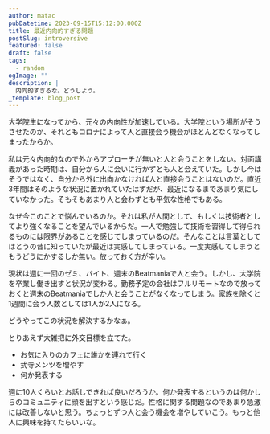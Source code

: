 ```yaml
---
author: matac
pubDatetime: 2023-09-15T15:12:00.000Z
title: 最近内向的すぎる問題
postSlug: introversive
featured: false
draft: false
tags:
  - random
ogImage: ""
description: |
  内向的すぎるな。どうしよう。
_template: blog_post
---
```


大学院生になってから、元々の内向性が加速している。大学院という場所がそうさせたのか、それともコロナによって人と直接会う機会がほとんどなくなってしまったからか。

私は元々内向的なので外からアプローチが無いと人と会うことをしない。対面講義があった時期は、自分から人に会いに行かずとも人と会えていた。しかし今はそうではなく、自分から外に出向かなければ人と直接会うことはないのだ。直近3年間はそのような状況に置かれていたはずだが、最近になるまであまり気にしていなかった。そもそもあまり人と会わずとも平気な性格でもある。

なぜ今このことで悩んでいるのか。それは私が人間として、もしくは技術者としてより強くなることを望んでいるからだ。一人で勉強して技術を習得して得られるものには限界があることを感じてしまっているのだ。そんなことは言葉としてはとうの昔に知っていたが最近は実感してしまっている。一度実感してしまうともうどうにかするしか無い。放っておく方が辛い。

現状は週に一回のゼミ、バイト、週末のBeatmaniaで人と会う。しかし、大学院を卒業し働き出すと状況が変わる。勤務予定の会社はフルリモートなので放っておくと週末のBeatmaniaでしか人と会うことがなくなってしまう。家族を除くと1週間に会う人数としては1人か2人になる。

どうやってこの状況を解決するかなぁ。

とりあえず大雑把に外交目標を立てた。

- お気に入りのカフェに誰かを連れて行く
- 弐寺メンツを増やす
- 何か発表する

週に10人くらいとお話しできれば良いだろうか。何か発表するというのは何かしらのコミュニティに顔を出すという感じだ。性格に関する問題なのであまり急激には改善しないと思う。ちょっとずつ人と会う機会を増やしていこう。もっと他人に興味を持てたらいいな。
